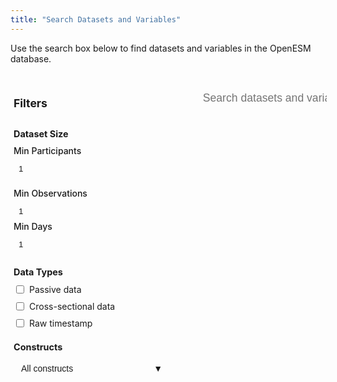 ```yaml
---
title: "Search Datasets and Variables"
---
```


Use the search box below to find datasets and variables in the OpenESM database.

<div id="custom-search-container" style="display: flex; gap: 20px;">
<aside style="width: 250px; background-color: var(--code-bg); padding: 20px; border-radius: 8px; height: fit-content; flex-shrink: 0; border: 1px solid var(--border);">
<h3 style="margin-top: 0; margin-bottom: 20px; font-size: 1.1rem; border-bottom: 1px solid var(--border); padding-bottom: 10px;">Filters</h3>
<div style="margin-bottom: 20px;">
<h4 style="margin-bottom: 10px; font-size: 0.9rem; color: var(--secondary);">Dataset Size</h4>
<div style="margin-bottom: 15px;">
<label for="min-participants" style="display: block; font-weight: 500; margin-bottom: 5px; font-size: 0.875rem;">Min Participants</label>
<input type="number" id="min-participants" min="1" value="1" style="width: 100%; padding: 8px; border: 1px solid var(--border); border-radius: 4px; background-color: var(--entry); color: var(--primary);">
</div>
<div>
<label for="min-observations" style="display: block; font-weight: 500; margin-bottom: 5px; font-size: 0.875rem;">Min Observations</label>
<input type="number" id="min-observations" min="1" value="1" style="width: 100%; padding: 8px; border: 1px solid var(--border); border-radius: 4px; background-color: var(--entry); color: var(--primary);">
</div>
<div>
<label for="min-days" style="display: block; font-weight: 500; margin-bottom: 5px; font-size: 0.875rem;">Min Days</label>
<input type="number" id="min-days" min="1" value="1" style="width: 100%; padding: 8px; border: 1px solid var(--border); border-radius: 4px; background-color: var(--entry); color: var(--primary);">
</div>
</div>
<div style="margin-bottom: 20px;">
<h4 style="margin-bottom: 10px; font-size: 0.9rem; color: var(--secondary);">Data Types</h4>
<div style="margin-bottom: 8px; display: flex; align-items: center;">
<input type="checkbox" id="passive-data" style="margin-right: 8px;">
<label for="passive-data" style="font-size: 0.875rem;">Passive data</label>
</div>
<div style="margin-bottom: 8px; display: flex; align-items: center;">
<input type="checkbox" id="cross-sectional" style="margin-right: 8px;">
<label for="cross-sectional" style="font-size: 0.875rem;">Cross-sectional data</label>
</div>
<div style="display: flex; align-items: center;">
<input type="checkbox" id="raw-timestamp" style="margin-right: 8px;">
<label for="raw-timestamp" style="font-size: 0.875rem;">Raw timestamp</label>
</div>
</div>
<div>
<h4 style="margin-bottom: 10px; font-size: 0.9rem; color: var(--secondary);">Constructs</h4>
<div class="construct-dropdown">
<button class="construct-button" id="construct-button">
<span id="construct-button-text">All constructs</span>
<span>▼</span>
</button>
<div class="construct-dropdown-content" id="construct-dropdown">
<!-- Constructs will be populated dynamically -->
</div>
</div>
</div>
</aside>
<main style="flex: 1;">
<input type="text" id="custom-search-input" placeholder="Search datasets and variables...">
<div id="selected-datasets" class="selected-datasets hidden">
<div class="selected-header">
<h3 id="selected-count">0 datasets selected</h3>
<span class="toggle-arrow">▼</span>
</div>
<div class="selected-content">
<button id="clear-selection-btn" class="clear-btn">Clear Selection</button>
<div class="code-section">
<div class="code-block">
<div class="code-header">R Code</div>
<pre><code class="code-content" id="r-code"></code></pre>
</div>
<div class="code-block">
<div class="code-header">Python Code</div>
<pre><code class="code-content" id="python-code"></code></pre>
</div>
</div>
</div>
</div>
<div id="custom-search-results"></div>
</main>
</div>
<script src="https://unpkg.com/lunr/lunr.js"></script>
<script>
document.addEventListener('DOMContentLoaded', function() {
    let datasets = [];
    let idx = null;
    let selectedDatasets = new Set();
    let selectedConstructs = new Set();
    let constructCounts = {};
    const debug = false;
    function log(message, data) {
        if (debug) {
            console.log(message, data || '');
        }
    }
    const basePath = window.location.pathname.includes('/openesm/') ? '/openesm' : '';
    const jsonUrl = `${basePath}/data/datasets-index.json`;
    fetch(jsonUrl)
        .then(response => {
            if (!response.ok) throw new Error(`HTTP error! Status: ${response.status}`);
            return response.json();
        })
        .then(data => {
            datasets = data;
            buildSearchIndex();
            buildConstructCounts();
            populateConstructDropdown();
            setupEventListeners();
            performSearch();
        })
        .catch(error => {
            console.error('Error loading search index:', error);
            const resultsContainer = document.getElementById('custom-search-results');
            if (resultsContainer) {
                resultsContainer.innerHTML = '<p>Error loading search index. ' + error.message + '</p>';
            }
        });
    function buildSearchIndex() {
        idx = lunr(function() {
            this.ref('id');
            this.field('first_author', { boost: 10 });
            this.field('year', { boost: 5 });
            this.field('topics', { boost: 8 });
            this.field('variables', { boost: 5 });
            datasets.forEach(doc => {
                const variableText = Array.isArray(doc.variables)
    ? doc.variables.map(v => {
        const constructs = Array.isArray(v.construct) ? v.construct.join(' ') : (v.construct || '');
        return `${v.name || ''} ${v.description || ''} ${v.variable_type || ''} ${constructs}`;
    }).join(' ')
    : '';
                this.add({
                    id: doc.id,
                    first_author: doc.first_author || '',
                    year: (doc.year || '').toString(),
                    topics: doc.topics || '',
                    variables: variableText
                });
            });
        });
    }
    function buildConstructCounts() {
        constructCounts = {};
        datasets.forEach(dataset => {
            const datasetConstructs = new Set();
            if (Array.isArray(dataset.variables)) {
                dataset.variables.forEach(variable => {
                    if (variable.construct) {
                        const constructs = Array.isArray(variable.construct)
                            ? variable.construct
                            : [variable.construct];
                        // Split by comma and flatten the array
                        const individualConstructs = constructs.flatMap(c => {
                            return c && typeof c === 'string'
                             ? c.split(',').map(s => s.trim()).filter(Boolean)
                              : [];
                        });
                        individualConstructs.forEach(construct => {
                            if (construct) { // Already trimmed and filtered for non-empty
                                datasetConstructs.add(construct);
                            }
                        });
                    }
                });
            }
            datasetConstructs.forEach(construct => {
                constructCounts[construct] = (constructCounts[construct] || 0) + 1;
            });
        });
        log("Construct counts:", constructCounts);
    }
    function highlightSearchTerms(text, query) {
    if (!text || !query.trim()) return text;
    // Extract individual terms from query, remove special characters
    const terms = query.toLowerCase()
        .split(/\s+/)
        .filter(term => term.length > 1) // Ignore single characters
        .map(term => term.replace(/[^\w]/g, '')); // Remove special chars
    if (terms.length === 0) return text;
    // Create regex pattern for all terms (case insensitive)
    const pattern = terms.map(term => 
        term.replace(/[.*+?^${}()|[\]\\]/g, '\\$&') // Escape special regex chars
    ).join('|');
    const regex = new RegExp(`(${pattern})`, 'gi');
    return text.replace(regex, '<mark class="search-highlight">$1</mark>');
}
function getMatchIndicators(dataset, query) {
    if (!query.trim()) return [];
    const indicators = [];
    const queryTerms = query.toLowerCase().split(/\s+/).filter(term => term.length > 1);
    // Check title match (first_author + year)
    const titleText = `${dataset.first_author} ${dataset.year}`.toLowerCase();
    if (queryTerms.some(term => titleText.includes(term))) {
        indicators.push('Author/Year');
    }
    // Check topics match
    const topicsText = (dataset.topics || '').toLowerCase();
    if (queryTerms.some(term => topicsText.includes(term))) {
        indicators.push('Topics');
    }
    // Check variables match
    let hasVariableMatch = false;
    if (Array.isArray(dataset.variables)) {
        hasVariableMatch = dataset.variables.some(variable => {
            const variableText = `${variable.name || ''} ${variable.description || ''}`.toLowerCase();
            return queryTerms.some(term => variableText.includes(term));
        });
    }
    if (hasVariableMatch) {
        indicators.push('Variables');
    }
    return indicators;
}
    function populateConstructDropdown() {
        const dropdown = document.getElementById('construct-dropdown');
        dropdown.innerHTML = '';
        const sortedConstructs = Object.entries(constructCounts)
            .sort((a, b) => {
                if (b[1] !== a[1]) return b[1] - a[1];
                return a[0].localeCompare(b[0]);
            });
        sortedConstructs.forEach(([construct, count]) => {
            const item = document.createElement('div');
            item.className = 'construct-item';
            item.innerHTML = `
                <input type="checkbox" id="construct-${construct.replace(/\s+/g, '-')}" value="${construct}">
                <label for="construct-${construct.replace(/\s+/g, '-')}">${construct}</label>
                <span class="construct-count">(${count})</span>
            `;
            const checkbox = item.querySelector('input');
            checkbox.addEventListener('change', (e) => {
                if (e.target.checked) {
                    selectedConstructs.add(construct);
                } else {
                    selectedConstructs.delete(construct);
                }
                updateConstructButtonText();
                performSearch();
            });
            dropdown.appendChild(item);
        });
    }
    function updateConstructButtonText() {
        const buttonText = document.getElementById('construct-button-text');
        if (selectedConstructs.size === 0) {
            buttonText.textContent = 'All constructs';
        } else if (selectedConstructs.size === 1) {
            buttonText.textContent = Array.from(selectedConstructs)[0];
        } else {
            buttonText.textContent = `${selectedConstructs.size} constructs selected`;
        }
    }
    function setupEventListeners() {
        document.getElementById('custom-search-input').addEventListener('input', performSearch);
        document.getElementById('min-participants').addEventListener('input', performSearch);
        document.getElementById('min-observations').addEventListener('input', performSearch);
        document.getElementById('min-days').addEventListener('input', performSearch);
        document.getElementById('passive-data').addEventListener('change', performSearch);
        document.getElementById('cross-sectional').addEventListener('change', performSearch);
        document.getElementById('raw-timestamp').addEventListener('change', performSearch);
        document.querySelector('.selected-header').addEventListener('click', toggleSelectedSection);
        document.getElementById('clear-selection-btn').addEventListener('click', clearSelection);
        // Construct dropdown toggle
        const constructButton = document.getElementById('construct-button');
        const constructDropdown = document.getElementById('construct-dropdown');
        constructButton.addEventListener('click', (e) => {
            e.stopPropagation();
            constructDropdown.classList.toggle('show');
            constructButton.classList.toggle('active');
        });
        // Close dropdown when clicking outside
        document.addEventListener('click', () => {
            constructDropdown.classList.remove('show');
            constructButton.classList.remove('active');
        });
        // Prevent dropdown from closing when clicking inside
        constructDropdown.addEventListener('click', (e) => {
            e.stopPropagation();
        });
    }
    function performSearch() {
        const query = document.getElementById('custom-search-input').value;
        let searchResults;
        if (query.trim() !== '') {
            try {
                searchResults = idx.search(query);
            } catch (error) {
                console.error("Search error:", error);
                document.getElementById('custom-search-results').innerHTML = '<p>Search error: ' + error.message + '</p>';
                return;
            }
        } else {
            searchResults = datasets.map(d => ({ ref: d.id, score: 1, matchData: { metadata: {} } }));
        }
        const mappedResults = searchResults.map(result => {
            const dataset = datasets.find(d => d.id === result.ref);
            if (dataset) {
                dataset.score = result.score;
                dataset.matchedTerms = Object.keys(result.matchData.metadata);
            }
            return dataset;
        });
        const filteredResults = applyFilters(mappedResults);
        displayResults(filteredResults, query);
    }
    function applyFilters(results) {
        const minParticipants = parseInt(document.getElementById('min-participants').value) || 1;
        const minObservations = parseInt(document.getElementById('min-observations').value) || 1;
        const minDays = parseInt(document.getElementById('min-days').value) || 1;
        const needsPassiveData = document.getElementById('passive-data').checked;
        const needsCrossSectional = document.getElementById('cross-sectional').checked;
        const needsRawTimestamp = document.getElementById('raw-timestamp').checked;
        return results.filter(dataset => {
            if (!dataset) return false;
            if ((dataset.n_participants || 0) < minParticipants) return false;
            if ((dataset.n_time_points || 0) < minObservations) return false;
            if ((dataset.n_days || 0) < minDays) return false;
            if (needsPassiveData && dataset.passive_data_available !== "yes") return false;
            if (needsCrossSectional && dataset.cross_sectional_available !== "yes") return false;
            if (needsRawTimestamp && dataset.raw_time_stamp !== "yes") return false;
            // check construct filter
            if (selectedConstructs.size > 0) {
                const datasetConstructs = new Set();
                if (Array.isArray(dataset.variables)) {
                    dataset.variables.forEach(variable => {
                        if (variable.construct) {
                            const constructs = Array.isArray(variable.construct)
                                ? variable.construct
                                : [variable.construct];
                            // Split by comma and flatten the array, then trim and filter
                            const individualConstructs = constructs.flatMap(c =>
                                c && typeof c === 'string'
                                    ? c.split(',').map(s => s.trim()).filter(Boolean)
                                    : []
                            );
                            individualConstructs.forEach(c => {
                                if (c) datasetConstructs.add(c); // Already trimmed and filtered for non-empty
                            });
                        }
                    });
                }
                // Check if dataset has any of the selected constructs
                const hasSelectedConstruct = Array.from(selectedConstructs).some(
                    construct => datasetConstructs.has(construct)
                );
                if (!hasSelectedConstruct) return false;
            }
            return true;
        });
    }
    function displayResults(results, query) {
    const resultsContainer = document.getElementById('custom-search-results');
    resultsContainer.innerHTML = '';
    const resultsHeader = document.createElement('div');
    resultsHeader.className = 'search-stats';
    resultsHeader.textContent = `${results.length} dataset${results.length !== 1 ? 's' : ''} found`;
    resultsContainer.appendChild(resultsHeader);
    if (results.length === 0) {
        resultsContainer.innerHTML += '<p>No results found matching your criteria.</p>';
        return;
    }
    results.forEach(dataset => {
        const isSelected = selectedDatasets.has(dataset.id);
        const datasetEl = document.createElement('div');
        datasetEl.className = `search-result ${isSelected ? 'selected' : ''}`;
        datasetEl.dataset.id = dataset.id;
        datasetEl.addEventListener('click', () => toggleDatasetSelection(dataset.id));
        const queryTerms = query.toLowerCase().split(/\s+/).filter(Boolean);
        const matchingVariables = query.trim() === '' ? [] : dataset.variables.filter(variable =>
            queryTerms.some(term =>
                (variable.name || '').toLowerCase().includes(term) ||
                (variable.description || '').toLowerCase().includes(term)
            )
        ).slice(0, 3);
        const url = dataset.url.startsWith('/') ? `${basePath}${dataset.url}` : dataset.url;
        // Apply highlighting to the title
        const highlightedTitle = highlightSearchTerms(
            `${dataset.first_author} (${dataset.year})`, 
            query
        );
        // Apply highlighting to topics
        const highlightedTopics = highlightSearchTerms(dataset.topics || 'N/A', query);
        // Get match indicators
        const matchIndicators = getMatchIndicators(dataset, query);
        const matchIndicatorHTML = matchIndicators.length > 0 ? 
            `<div class="match-indicators">Found in: ${matchIndicators.map(indicator => 
                `<span class="match-tag">${indicator}</span>`
            ).join('')}</div>` : '';
        datasetEl.innerHTML = `
            <div class="selection-checkbox ${isSelected ? 'selected' : ''}"></div>
            <h3><a href="${url}" onclick="event.stopPropagation()">${highlightedTitle}</a></h3>
            ${matchIndicatorHTML}
            <p><strong>Topics:</strong> ${highlightedTopics}</p>
            <p><strong>Participants:</strong> ${dataset.n_participants || 'N/A'} | <strong>Time points:</strong> ${dataset.n_time_points || 'N/A'} | <strong>Days:</strong> ${dataset.n_days || 'N/A'}</p>
            ${matchingVariables.length > 0 ? `
                <div class="matching-variables">
                    <h4>Matching Variables</h4>
                    <ul>
                        ${matchingVariables.map(v => {
                            const highlightedName = highlightSearchTerms(v.name, query);
                            const highlightedDesc = highlightSearchTerms(v.description || 'No description.', query);
                            return `<li><strong>${highlightedName}</strong>: ${highlightedDesc}</li>`;
                        }).join('')}
                    </ul>
                </div>
            ` : ''}
        `;
        resultsContainer.appendChild(datasetEl);
    });
}
    function toggleDatasetSelection(datasetId) {
        const resultEl = document.querySelector(`.search-result[data-id="${datasetId}"]`);
        const checkboxEl = resultEl.querySelector('.selection-checkbox');
        if (selectedDatasets.has(datasetId)) {
            selectedDatasets.delete(datasetId);
            resultEl.classList.remove('selected');
            checkboxEl.classList.remove('selected');
        } else {
            selectedDatasets.add(datasetId);
            resultEl.classList.add('selected');
            checkboxEl.classList.add('selected');
        }
        updateSelectedSection();
    }
    function updateSelectedSection() {
        const selectedSection = document.getElementById('selected-datasets');
        const countElement = document.getElementById('selected-count');
        const hasSelection = selectedDatasets.size > 0;
        selectedSection.classList.toggle('hidden', !hasSelection);
        if (hasSelection) {
            countElement.textContent = `${selectedDatasets.size} dataset${selectedDatasets.size !== 1 ? 's' : ''} selected`;
            updateCode();
        }
    }
    function updateCode() {
        const datasetIds = Array.from(selectedDatasets).sort().map(id => `"${id}"`).join(', ');
        // update code content
        document.getElementById('r-code').textContent = `library(openesm)\ndatasets <- get_dataset(c(${datasetIds}))`;
        document.getElementById('python-code').textContent = `import openesm\ndatasets = openesm.get_dataset([${datasetIds}])`;
        // trigger papermod's copy button initialization
        if (window.addCopyButtons) {
            window.addCopyButtons();
        }
    }
    function toggleSelectedSection() {
        const content = document.querySelector('.selected-content');
        const arrow = document.querySelector('.toggle-arrow');
        const isExpanded = content.classList.toggle('expanded');
        arrow.classList.toggle('expanded', isExpanded);
    }
    function clearSelection() {
        selectedDatasets.clear();
        document.querySelectorAll('.search-result.selected').forEach(el => {
            el.classList.remove('selected');
            el.querySelector('.selection-checkbox').classList.remove('selected');
        });
        updateSelectedSection();
    }
});
</script>
<style>
#custom-search-container { margin: 2rem -15px; }
#custom-search-input { width: 100%; padding: 0.8rem; font-size: 1.1rem; border: 1px solid var(--border); border-radius: 4px; margin-bottom: 1.5rem; background-color: var(--entry); color: var(--primary); }
.search-stats { margin-bottom: 1rem; font-size: 0.9rem; color: var(--secondary); }
.search-result { margin-bottom: 1rem; padding: 1rem; border-radius: 4px; border: 2px solid var(--border); background-color: var(--entry); position: relative; cursor: pointer; transition: border-color 0.2s ease, background-color 0.2s ease; }
.search-result:hover { border-color: var(--primary); }
.search-result.selected { border-color: var(--primary); background-color: var(--code-bg); }
.search-result h3 { margin-top: 0; margin-bottom: 0.5rem; }
.search-result h3 a { color: var(--primary); text-decoration: none; }
.search-result h3 a:hover { text-decoration: underline; }
.search-result p { margin: 0.3rem 0; font-size: 0.9rem; }
.matching-variables { margin-top: 0.8rem; padding-top: 0.8rem; border-top: 1px solid var(--border); }
.matching-variables h4 { margin-bottom: 0.5rem; font-size: 1rem; }
.matching-variables ul { margin: 0.5rem 0 0 0; padding-left: 1.2rem; }
.matching-variables li { margin-bottom: 0.3rem; }
.selection-checkbox { position: absolute; top: 1rem; right: 1rem; width: 22px; height: 22px; border: 2px solid var(--secondary); border-radius: 4px; background: var(--entry); transition: all 0.2s ease; }
.selection-checkbox.selected { background: var(--primary); border-color: var(--primary); color: var(--entry); }
.selection-checkbox.selected::after { content: '✓'; display: block; text-align: center; font-weight: bold; line-height: 18px; }
.selected-datasets { background: var(--code-bg); border: 1px solid var(--border); border-radius: 8px; margin-bottom: 1.5rem; overflow: hidden; transition: all 0.3s ease; }
.selected-datasets.hidden { display: none; }
.selected-header { padding: 12px 15px; background: var(--tertiary); color: var(--primary); display: flex; justify-content: space-between; align-items: center; cursor: pointer; }
.selected-header h3 { margin: 0; font-size: 1rem; }
.toggle-arrow { transition: transform 0.3s ease; }
.toggle-arrow.expanded { transform: rotate(180deg); }
.selected-content { display: none; padding: 15px; }
.selected-content.expanded { display: block; }
.clear-btn { background: #dc3545; color: white; border: none; padding: 8px 16px; border-radius: 4px; cursor: pointer; font-size: 14px; margin-bottom: 15px; }
.clear-btn:hover { background: #c82333; }
.code-section { display: grid; grid-template-columns: 1fr 1fr; gap: 15px; }
.code-block { 
  border: none; 
  border-radius: 8px; 
  overflow: hidden; 
  background: #1a202c;
}
.code-header { 
  background: #2d3748; 
  color: #e2e8f0; 
  padding: 10px 12px; 
  font-weight: 600; 
  font-size: 13px; 
}
.code-content { 
  display: block; 
  padding: 12px; 
  margin: 0; /* remove default margin */
  font-family: var(--font-mono); 
  font-size: 13px; 
  white-space: pre-wrap; 
  background: #1a202c; 
  color: #e2e8f0; 
}
/* Also target the pre element specifically */
.code-block pre {
  margin: 0;
  padding: 0;
  background: transparent;
}
/* some better monospace fonts */
.code-content { 
  font-family: 'Fira Code', 'Monaco', 'Cascadia Code', 'Roboto Mono', 'Courier New', monospace; 
}
/* Syntax highlighting colors */
.code-content .keyword { color: #f687b3; font-weight: 500; }
.code-content .string { color: #9ae6b4; }
.code-content .function { color: #63b3ed; }
/* Construct dropdown styles */
.construct-dropdown { position: relative; }
.construct-button { width: 100%; padding: 8px 12px; border: 1px solid var(--border); border-radius: 4px; background: var(--entry); color: var(--primary); font-size: 0.875rem; text-align: left; cursor: pointer; display: flex; justify-content: space-between; align-items: center; }
.construct-button:hover { border-color: var(--primary); }
.construct-button.active { border-color: var(--primary); }
.construct-dropdown-content { display: none; position: absolute; top: 100%; left: 0; right: 0; background: var(--entry); border: 1px solid var(--border); border-radius: 4px; box-shadow: 0 4px 12px rgba(0,0,0,0.1); max-height: 300px; overflow-y: auto; z-index: 1000; margin-top: 4px; }
.construct-dropdown-content.show { display: block; }
.construct-item { padding: 8px 12px; display: flex; align-items: center; gap: 8px; cursor: pointer; font-size: 0.875rem; }
.construct-item:hover { background: var(--code-bg); }
.construct-item input[type="checkbox"] { margin: 0; }
.construct-item label { flex: 1; cursor: pointer; margin: 0; }
.construct-count { color: var(--secondary); font-size: 0.8125rem; }
@media (max-width: 900px) { .code-section { grid-template-columns: 1fr; } }
@media (max-width: 768px) { #custom-search-container { flex-direction: column; margin: 2rem 0; } #custom-search-container aside { width: 100%; margin-bottom: 20px; } }
</style>